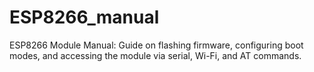 # ESP8266_manual
ESP8266 Module Manual: Guide on flashing firmware, configuring boot modes, and accessing the module via serial, Wi-Fi, and AT commands.

